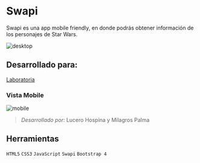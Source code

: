 # Swapi

Swapi es una app mobile friendly, en donde podrás obtener información de los personajes de Star Wars.

![desktop](https://user-images.githubusercontent.com/32287019/36443631-472d04cc-1647-11e8-958a-41612748e758.png)

## Desarrollado para:
[Laboratoria](http://laboratoria.la) 

### Vista Mobile

![mobile](https://user-images.githubusercontent.com/32287019/36443681-6e2df892-1647-11e8-8ca2-793cd82e44dc.png)

> *Desarrollado por:* Lucero Hospina y Milagros Palma

## Herramientas
`HTML5` `CSS3` `JavaScript` `Swapi` `Bootstrap 4`


